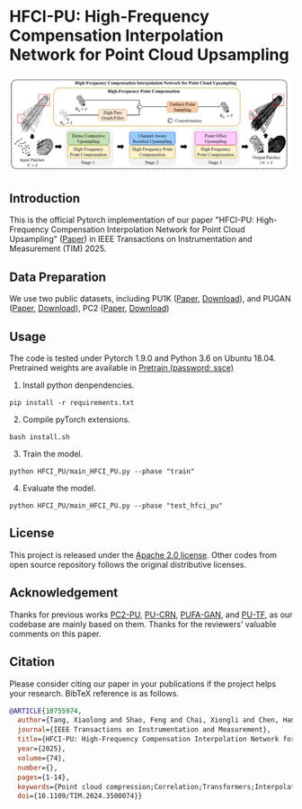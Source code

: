 # HFCI-PU: High-Frequency Compensation Interpolation Network for Point Cloud Upsampling

![example](./Fig/HFCI-PU.png) 

## Introduction

This is the official Pytorch implementation of our paper "HFCI-PU: High-Frequency Compensation Interpolation Network for Point Cloud Upsampling" ([Paper](https://ieeexplore.ieee.org/document/10755974)) in IEEE Transactions on Instrumentation and Measurement (TIM) 2025. 

## Data Preparation

We use two public datasets, including PU1K ([Paper](https://arxiv.org/abs/1912.03264), [Download](https://drive.google.com/file/d/1oTAx34YNbL6GDwHYL2qqvjmYtTVWcELg/view?usp=sharing)), and PUGAN ([Paper](http://openaccess.thecvf.com/content_ICCV_2019/html/Li_PU-GAN_A_Point_Cloud_Upsampling_Adversarial_Network_ICCV_2019_paper.html), [Download](https://drive.google.com/open?id=13ZFDffOod_neuF3sOM0YiqNbIJEeSKdZ)),
PC2 ([Paper](https://arxiv.org/abs/2109.09337), [Download](https://drive.google.com/drive/folders/1Mam85gXD9DTamltacgv8ZznSyDBbBovv))



## Usage

The code is tested under Pytorch 1.9.0 and Python 3.6 on Ubuntu 18.04. Pretrained weights are available in 
[Pretrain (password: ssce)](https://pan.baidu.com/s/1PUT4PcjSrYmZM1cgzZEhYw)


1. Install python denpendencies.

```shell
pip install -r requirements.txt
```

2. Compile pyTorch extensions.

```shell
bash install.sh
```

3. Train the model. 

```shell
python HFCI_PU/main_HFCI_PU.py --phase "train"
```

4. Evaluate the model.

```shell
python HFCI_PU/main_HFCI_PU.py --phase "test_hfci_pu"
```

## License

This project is released under the [Apache 2.0 license](./LICENSE). Other codes from open source repository follows the original distributive licenses.


## Acknowledgement
Thanks for previous works [PC2-PU](https://github.com/chenlongwhu/PC2-PU), 
[PU-CRN](https://github.com/hikvision-research/3DVision/tree/main/PointUpsampling/PUCRN), 
[PUFA-GAN](https://github.com/hikvision-research/3DVision/tree/main/PointUpsampling/PUCRN),
and [PU-TF](https://github.com/rhtm02/PU-Transformer), as our codebase are mainly based on them.
Thanks for the reviewers' valuable comments on this paper.

## Citation
Please consider citing our paper in your publications if the project helps your research. BibTeX reference is as follows.


```BibTeX
@ARTICLE{10755974,
  author={Tang, Xiaolong and Shao, Feng and Chai, Xiongli and Chen, Hangwei and Jiang, Qiuping and Meng, Xiangchao and Ho, Yo-Sung},
  journal={IEEE Transactions on Instrumentation and Measurement}, 
  title={HFCI-PU: High-Frequency Compensation Interpolation Network for Point Cloud Upsampling}, 
  year={2025},
  volume={74},
  number={},
  pages={1-14},
  keywords={Point cloud compression;Correlation;Transformers;Interpolation;Feature extraction;Three-dimensional displays;Generative adversarial networks;Representation learning;Redundancy;Deep learning;Deep learning;high-frequency interpolation;point cloud upsampling (PCU);transformer},
  doi={10.1109/TIM.2024.3500074}}
```
